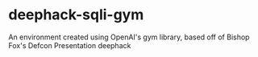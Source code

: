 # deephack-sqli-gym
An environment created using OpenAI's gym library, based off of Bishop Fox's Defcon Presentation deephack
